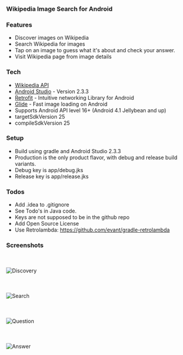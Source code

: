 ### Wikipedia Image Search for Android

### Features

- Discover images on Wikipedia
- Search Wikipedia for images
- Tap on an image to guess what it's about and check your answer.
- Visit Wikipedia page from image details

### Tech
* [Wikipedia API]
* [Android Studio] - Version 2.3.3
* [Retrofit] - Intuitive networking Library for Android
* [Glide] - Fast image loading on Android
* Supports Android API level 16+ (Android 4.1 Jellybean and up)
* targetSdkVersion 25
* compileSdkVersion 25

### Setup
* Build using gradle and Android Studio 2.3.3
* Production is the only product flavor, with debug and release build variants.
* Debug key is app/debug.jks
* Release key is app/release.jks

###  Todos
- Add .idea to .gitignore
- See Todo's in Java code.
- Keys are not supposed to be in the github repo
- Add Open Source License
- Use Retrolambda: https://github.com/evant/gradle-retrolambda

[Android Studio]: <http://developers.android.com>
[Glide]: <https://github.com/bumptech/glide>
[Retrofit]: <https://square.github.io/retrofit/>
[Wikipedia API]: <https://en.wikipedia.org/w/api.php>


### Screenshots
<br><br>
![Discovery](/Screenshots/Screenshot1.png?raw=true "Discovery")
<br><br>
<br><br>
![Search](/Screenshots/Screenshot2.png?raw=true "Search")
<br><br>
<br><br>
![Question](/Screenshots/Screenshot3.png?raw=true "Question")
<br><br>
<br><br>
![Answer](/Screenshots/Screenshot4.png?raw=true "Answer")
<br><br>
<br><br>
